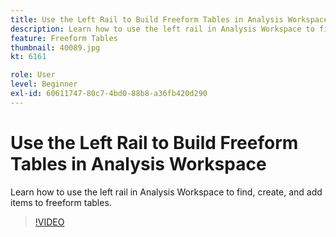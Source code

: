 ```yaml
---
title: Use the Left Rail to Build Freeform Tables in Analysis Workspace
description: Learn how to use the left rail in Analysis Workspace to find, create, and add items to freeform tables.
feature: Freeform Tables
thumbnail: 40089.jpg
kt: 6161

role: User
level: Beginner
exl-id: 60611747-80c7-4bd0-88b8-a36fb420d290
---
```

# Use the Left Rail to Build Freeform Tables in Analysis Workspace

Learn how to use the left rail in Analysis Workspace to find, create, and add items to freeform tables.

>[!VIDEO](https://video.tv.adobe.com/v/40089/?quality=12&learn=on)
